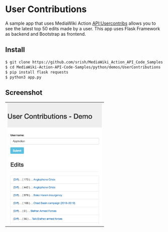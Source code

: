# User Contributions
A sample app that uses MediaWiki Action [API:Usercontribs](https://www.mediawiki.org/wiki/API:Usercontribs) allows you to see the latest top 50 edits made by a user. This app uses Flask Framework as backend and Bootstrap as frontend.

Install
-------

```
$ git clone https://github.com/srish/MediaWiki_Action_API_Code_Samples
$ cd MediaWiki-Action-API-Code-Samples/python/demos/UserContributions
$ pip install flask requests
$ python3 app.py
```

Screenshot
----------

<table><tr><td>
<img src="screenshot.png" width="300" style="border 5px solid black">
</td></tr></table>
